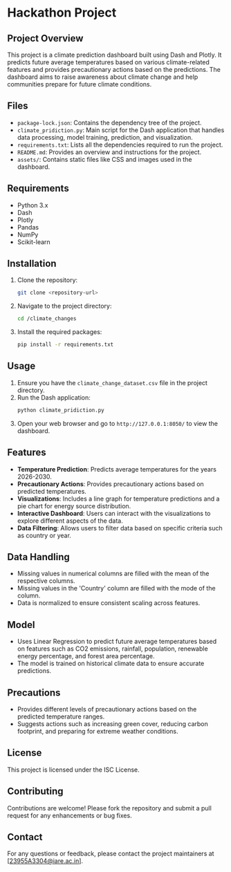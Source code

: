 # Hackathon Project

## Project Overview
This project is a climate prediction dashboard built using Dash and Plotly. It predicts future average temperatures based on various climate-related features and provides precautionary actions based on the predictions. The dashboard aims to raise awareness about climate change and help communities prepare for future climate conditions.

## Files
- `package-lock.json`: Contains the dependency tree of the project.
- `climate_pridiction.py`: Main script for the Dash application that handles data processing, model training, prediction, and visualization.
- `requirements.txt`: Lists all the dependencies required to run the project.
- `README.md`: Provides an overview and instructions for the project.
- `assets/`: Contains static files like CSS and images used in the dashboard.

## Requirements
- Python 3.x
- Dash
- Plotly
- Pandas
- NumPy
- Scikit-learn

## Installation
1. Clone the repository:
    ```bash
    git clone <repository-url>
    ```
2. Navigate to the project directory:
    ```bash
    cd /climate_changes
    ```
3. Install the required packages:
    ```bash
    pip install -r requirements.txt
    ```

## Usage
1. Ensure you have the `climate_change_dataset.csv` file in the project directory.
2. Run the Dash application:
    ```bash
    python climate_pridiction.py
    ```
3. Open your web browser and go to `http://127.0.0.1:8050/` to view the dashboard.

## Features
- **Temperature Prediction**: Predicts average temperatures for the years 2026-2030.
- **Precautionary Actions**: Provides precautionary actions based on predicted temperatures.
- **Visualizations**: Includes a line graph for temperature predictions and a pie chart for energy source distribution.
- **Interactive Dashboard**: Users can interact with the visualizations to explore different aspects of the data.
- **Data Filtering**: Allows users to filter data based on specific criteria such as country or year.

## Data Handling
- Missing values in numerical columns are filled with the mean of the respective columns.
- Missing values in the 'Country' column are filled with the mode of the column.
- Data is normalized to ensure consistent scaling across features.

## Model
- Uses Linear Regression to predict future average temperatures based on features such as CO2 emissions, rainfall, population, renewable energy percentage, and forest area percentage.
- The model is trained on historical climate data to ensure accurate predictions.

## Precautions
- Provides different levels of precautionary actions based on the predicted temperature ranges.
- Suggests actions such as increasing green cover, reducing carbon footprint, and preparing for extreme weather conditions.

## License
This project is licensed under the ISC License.

## Contributing
Contributions are welcome! Please fork the repository and submit a pull request for any enhancements or bug fixes.

## Contact
For any questions or feedback, please contact the project maintainers at [23955A3304@iare.ac.in].
